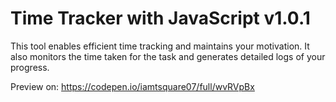 # Time Tracker with JavaScript v1.0.1

This tool enables efficient time tracking and maintains your motivation. It also monitors the time taken for the task and generates detailed logs of your progress.

Preview on: https://codepen.io/iamtsquare07/full/wvRVpBx
